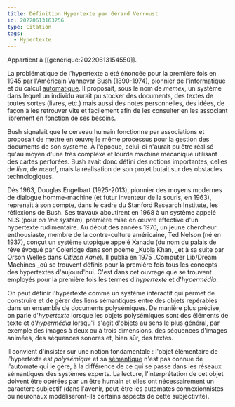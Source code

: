 ```yaml
---
title: Définition Hypertexte par Gérard Verroust
id: 20220613163256
type: Citation
tags:
  - Hypertexte
---
```


Appartient à [[générique:20220613154550]].

La problématique de l'hypertexte a été énoncée pour la première fois en 1945 par l'Américain Vannevar Bush (1890-1974), pionnier de l'informatique et du calcul [automatique](http://www.universalis-edu.com.ezproxy.u-bordeaux-montaigne.fr/encyclopedie/automatique/). Il proposait, sous le nom de _memex_, un système dans lequel un individu aurait pu stocker des documents, des textes de toutes sortes (livres, etc.) mais aussi des notes personnelles, des idées, de façon à les retrouver vite et facilement afin de les consulter en les associant librement en fonction de ses besoins.

Bush signalait que le cerveau humain fonctionne par associations et proposait de mettre en œuvre le même processus pour la gestion des documents de son système. À l'époque, celui-ci n'aurait pu être réalisé qu'au moyen d'une très complexe et lourde machine mécanique utilisant des cartes perforées. Bush avait donc défini des notions importantes, celles de _lien_, de _nœud_, mais la réalisation de son projet butait sur des obstacles technologiques.

Dès 1963, Douglas Engelbart (1925-2013), pionnier des moyens modernes de dialogue homme-machine (et futur inventeur de la souris, en 1963), reprenait à son compte, dans le cadre du Stanford Research Institute, les réflexions de Bush. Ses travaux aboutirent en 1968 à un système appelé NLS (pour _on line system_), première mise en œuvre effective d'un hypertexte rudimentaire. Au début des années 1970, un jeune chercheur enthousiaste, membre de la contre-culture américaine, Ted Nelson (né en 1937), conçut un système utopique appelé Xanadu (du nom du palais de rêve évoqué par Coleridge dans son poème _Kubla Khan, _et à sa suite par Orson Welles dans _Citizen Kane_). Il publia en 1975 _Computer Lib/Dream Machines _où se trouvent définis pour la première fois tous les concepts des hypertextes d'aujourd'hui. C'est dans cet ouvrage que se trouvent employés pour la première fois les termes d'_hypertexte_ et d'_hypermédia_.

On peut définir l'hypertexte comme un système interactif qui permet de construire et de gérer des liens sémantiques entre des objets repérables dans un ensemble de documents polysémiques. De manière plus précise, on parle d'_hypertexte_ lorsque les objets polysémiques sont des éléments de texte et d'_hypermédia_ lorsqu'il s'agit d'objets au sens le plus général, par exemple des images à deux ou à trois dimensions, des séquences d'images animées, des séquences sonores et, bien sûr, des textes.

Il convient d'insister sur une notion fondamentale : l'objet élémentaire de l'hypertexte est _polysémique_ et sa [sémantique](http://www.universalis-edu.com.ezproxy.u-bordeaux-montaigne.fr/encyclopedie/semantique/) n'est pas connue de l'automate qui le gère, à la différence de ce qui se passe dans les réseaux sémantiques des systèmes experts. La lecture, l'interprétation de cet objet doivent être opérées par un être humain et elles ont nécessairement un caractère subjectif (dans l'avenir, peut-être les automates connexionnistes ou neuronaux modéliseront-ils certains aspects de cette subjectivité).